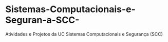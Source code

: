 # Sistemas-Computacionais-e-Seguran-a-SCC-
Atividades e Projetos da UC Sistemas Computacionais e Segurança  (SCC)
